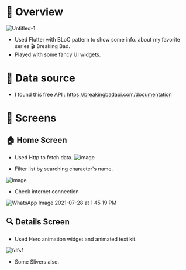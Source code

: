 # :blue_book: Overview

![Untitled-1](https://user-images.githubusercontent.com/38296077/126981491-e13d63ec-932d-4640-a9c2-927259ce48a7.jpg)

- Used Flutter with BLoC pattern to show some info. about my favorite series :clapper: Breaking Bad. 
- Played with some fancy UI widgets.





# :pushpin: Data source




- I found this free API : https://breakingbadapi.com/documentation





# :iphone: Screens
 ## :house: Home Screen

- Used Http to fetch data.
![image](https://github.com/nasseryazgi/flutter_breaking/assets/85821198/9a96759a-f88a-4556-8450-6b57725bc919)

- Filter list by searching character's name.


![image](https://github.com/nasseryazgi/flutter_breaking/assets/85821198/7c6657cd-d58a-4c25-9106-018c6eceb40f)


- Check internet connection

![WhatsApp Image 2021-07-28 at 1 45 19 PM](https://user-images.githubusercontent.com/38296077/127317109-839c6d62-1227-4850-8615-a12809449d1f.jpeg)



## :mag: Details Screen

- Used Hero animation widget and animated text kit.

![fdfsf](https://user-images.githubusercontent.com/38296077/126984994-64da4f86-ea59-4df7-98dc-14df0822ae41.jpeg)

- Some Slivers also.

